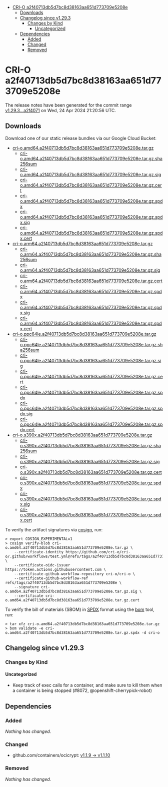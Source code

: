 - [CRI-O a2f40713db5d7bc8d38163aa651d773709e5208e](#cri-o-a2f40713db5d7bc8d38163aa651d773709e5208e)
  - [Downloads](#downloads)
  - [Changelog since v1.29.3](#changelog-since-v1293)
    - [Changes by Kind](#changes-by-kind)
      - [Uncategorized](#uncategorized)
  - [Dependencies](#dependencies)
    - [Added](#added)
    - [Changed](#changed)
    - [Removed](#removed)

# CRI-O a2f40713db5d7bc8d38163aa651d773709e5208e

The release notes have been generated for the commit range
[v1.29.3...a2f4071](https://github.com/cri-o/cri-o/compare/v1.29.3...a2f40713db5d7bc8d38163aa651d773709e5208e) on Wed, 24 Apr 2024 21:20:56 UTC.

## Downloads

Download one of our static release bundles via our Google Cloud Bucket:

- [cri-o.amd64.a2f40713db5d7bc8d38163aa651d773709e5208e.tar.gz](https://storage.googleapis.com/cri-o/artifacts/cri-o.amd64.a2f40713db5d7bc8d38163aa651d773709e5208e.tar.gz)
  - [cri-o.amd64.a2f40713db5d7bc8d38163aa651d773709e5208e.tar.gz.sha256sum](https://storage.googleapis.com/cri-o/artifacts/cri-o.amd64.a2f40713db5d7bc8d38163aa651d773709e5208e.tar.gz.sha256sum)
  - [cri-o.amd64.a2f40713db5d7bc8d38163aa651d773709e5208e.tar.gz.sig](https://storage.googleapis.com/cri-o/artifacts/cri-o.amd64.a2f40713db5d7bc8d38163aa651d773709e5208e.tar.gz.sig)
  - [cri-o.amd64.a2f40713db5d7bc8d38163aa651d773709e5208e.tar.gz.cert](https://storage.googleapis.com/cri-o/artifacts/cri-o.amd64.a2f40713db5d7bc8d38163aa651d773709e5208e.tar.gz.cert)
  - [cri-o.amd64.a2f40713db5d7bc8d38163aa651d773709e5208e.tar.gz.spdx](https://storage.googleapis.com/cri-o/artifacts/cri-o.amd64.a2f40713db5d7bc8d38163aa651d773709e5208e.tar.gz.spdx)
  - [cri-o.amd64.a2f40713db5d7bc8d38163aa651d773709e5208e.tar.gz.spdx.sig](https://storage.googleapis.com/cri-o/artifacts/cri-o.amd64.a2f40713db5d7bc8d38163aa651d773709e5208e.tar.gz.spdx.sig)
  - [cri-o.amd64.a2f40713db5d7bc8d38163aa651d773709e5208e.tar.gz.spdx.cert](https://storage.googleapis.com/cri-o/artifacts/cri-o.amd64.a2f40713db5d7bc8d38163aa651d773709e5208e.tar.gz.spdx.cert)
- [cri-o.arm64.a2f40713db5d7bc8d38163aa651d773709e5208e.tar.gz](https://storage.googleapis.com/cri-o/artifacts/cri-o.arm64.a2f40713db5d7bc8d38163aa651d773709e5208e.tar.gz)
  - [cri-o.arm64.a2f40713db5d7bc8d38163aa651d773709e5208e.tar.gz.sha256sum](https://storage.googleapis.com/cri-o/artifacts/cri-o.arm64.a2f40713db5d7bc8d38163aa651d773709e5208e.tar.gz.sha256sum)
  - [cri-o.arm64.a2f40713db5d7bc8d38163aa651d773709e5208e.tar.gz.sig](https://storage.googleapis.com/cri-o/artifacts/cri-o.arm64.a2f40713db5d7bc8d38163aa651d773709e5208e.tar.gz.sig)
  - [cri-o.arm64.a2f40713db5d7bc8d38163aa651d773709e5208e.tar.gz.cert](https://storage.googleapis.com/cri-o/artifacts/cri-o.arm64.a2f40713db5d7bc8d38163aa651d773709e5208e.tar.gz.cert)
  - [cri-o.arm64.a2f40713db5d7bc8d38163aa651d773709e5208e.tar.gz.spdx](https://storage.googleapis.com/cri-o/artifacts/cri-o.arm64.a2f40713db5d7bc8d38163aa651d773709e5208e.tar.gz.spdx)
  - [cri-o.arm64.a2f40713db5d7bc8d38163aa651d773709e5208e.tar.gz.spdx.sig](https://storage.googleapis.com/cri-o/artifacts/cri-o.arm64.a2f40713db5d7bc8d38163aa651d773709e5208e.tar.gz.spdx.sig)
  - [cri-o.arm64.a2f40713db5d7bc8d38163aa651d773709e5208e.tar.gz.spdx.cert](https://storage.googleapis.com/cri-o/artifacts/cri-o.arm64.a2f40713db5d7bc8d38163aa651d773709e5208e.tar.gz.spdx.cert)
- [cri-o.ppc64le.a2f40713db5d7bc8d38163aa651d773709e5208e.tar.gz](https://storage.googleapis.com/cri-o/artifacts/cri-o.ppc64le.a2f40713db5d7bc8d38163aa651d773709e5208e.tar.gz)
  - [cri-o.ppc64le.a2f40713db5d7bc8d38163aa651d773709e5208e.tar.gz.sha256sum](https://storage.googleapis.com/cri-o/artifacts/cri-o.ppc64le.a2f40713db5d7bc8d38163aa651d773709e5208e.tar.gz.sha256sum)
  - [cri-o.ppc64le.a2f40713db5d7bc8d38163aa651d773709e5208e.tar.gz.sig](https://storage.googleapis.com/cri-o/artifacts/cri-o.ppc64le.a2f40713db5d7bc8d38163aa651d773709e5208e.tar.gz.sig)
  - [cri-o.ppc64le.a2f40713db5d7bc8d38163aa651d773709e5208e.tar.gz.cert](https://storage.googleapis.com/cri-o/artifacts/cri-o.ppc64le.a2f40713db5d7bc8d38163aa651d773709e5208e.tar.gz.cert)
  - [cri-o.ppc64le.a2f40713db5d7bc8d38163aa651d773709e5208e.tar.gz.spdx](https://storage.googleapis.com/cri-o/artifacts/cri-o.ppc64le.a2f40713db5d7bc8d38163aa651d773709e5208e.tar.gz.spdx)
  - [cri-o.ppc64le.a2f40713db5d7bc8d38163aa651d773709e5208e.tar.gz.spdx.sig](https://storage.googleapis.com/cri-o/artifacts/cri-o.ppc64le.a2f40713db5d7bc8d38163aa651d773709e5208e.tar.gz.spdx.sig)
  - [cri-o.ppc64le.a2f40713db5d7bc8d38163aa651d773709e5208e.tar.gz.spdx.cert](https://storage.googleapis.com/cri-o/artifacts/cri-o.ppc64le.a2f40713db5d7bc8d38163aa651d773709e5208e.tar.gz.spdx.cert)
- [cri-o.s390x.a2f40713db5d7bc8d38163aa651d773709e5208e.tar.gz](https://storage.googleapis.com/cri-o/artifacts/cri-o.s390x.a2f40713db5d7bc8d38163aa651d773709e5208e.tar.gz)
  - [cri-o.s390x.a2f40713db5d7bc8d38163aa651d773709e5208e.tar.gz.sha256sum](https://storage.googleapis.com/cri-o/artifacts/cri-o.s390x.a2f40713db5d7bc8d38163aa651d773709e5208e.tar.gz.sha256sum)
  - [cri-o.s390x.a2f40713db5d7bc8d38163aa651d773709e5208e.tar.gz.sig](https://storage.googleapis.com/cri-o/artifacts/cri-o.s390x.a2f40713db5d7bc8d38163aa651d773709e5208e.tar.gz.sig)
  - [cri-o.s390x.a2f40713db5d7bc8d38163aa651d773709e5208e.tar.gz.cert](https://storage.googleapis.com/cri-o/artifacts/cri-o.s390x.a2f40713db5d7bc8d38163aa651d773709e5208e.tar.gz.cert)
  - [cri-o.s390x.a2f40713db5d7bc8d38163aa651d773709e5208e.tar.gz.spdx](https://storage.googleapis.com/cri-o/artifacts/cri-o.s390x.a2f40713db5d7bc8d38163aa651d773709e5208e.tar.gz.spdx)
  - [cri-o.s390x.a2f40713db5d7bc8d38163aa651d773709e5208e.tar.gz.spdx.sig](https://storage.googleapis.com/cri-o/artifacts/cri-o.s390x.a2f40713db5d7bc8d38163aa651d773709e5208e.tar.gz.spdx.sig)
  - [cri-o.s390x.a2f40713db5d7bc8d38163aa651d773709e5208e.tar.gz.spdx.cert](https://storage.googleapis.com/cri-o/artifacts/cri-o.s390x.a2f40713db5d7bc8d38163aa651d773709e5208e.tar.gz.spdx.cert)

To verify the artifact signatures via [cosign](https://github.com/sigstore/cosign), run:

```console
> export COSIGN_EXPERIMENTAL=1
> cosign verify-blob cri-o.amd64.a2f40713db5d7bc8d38163aa651d773709e5208e.tar.gz \
    --certificate-identity https://github.com/cri-o/cri-o/.github/workflows/test.yml@refs/tags/a2f40713db5d7bc8d38163aa651d773709e5208e \
    --certificate-oidc-issuer https://token.actions.githubusercontent.com \
    --certificate-github-workflow-repository cri-o/cri-o \
    --certificate-github-workflow-ref refs/tags/a2f40713db5d7bc8d38163aa651d773709e5208e \
    --signature cri-o.amd64.a2f40713db5d7bc8d38163aa651d773709e5208e.tar.gz.sig \
    --certificate cri-o.amd64.a2f40713db5d7bc8d38163aa651d773709e5208e.tar.gz.cert
```

To verify the bill of materials (SBOM) in [SPDX](https://spdx.org) format using the [bom](https://sigs.k8s.io/bom) tool, run:

```console
> tar xfz cri-o.amd64.a2f40713db5d7bc8d38163aa651d773709e5208e.tar.gz
> bom validate -e cri-o.amd64.a2f40713db5d7bc8d38163aa651d773709e5208e.tar.gz.spdx -d cri-o
```

## Changelog since v1.29.3

### Changes by Kind

#### Uncategorized
 - Keep track of exec calls for a container, and make sure to kill them when a container is being stopped (#8072, @openshift-cherrypick-robot)

## Dependencies

### Added
_Nothing has changed._

### Changed
- github.com/containers/ocicrypt: [v1.1.9 → v1.1.10](https://github.com/containers/ocicrypt/compare/v1.1.9...v1.1.10)

### Removed
_Nothing has changed._
